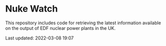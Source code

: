 # Nuke Watch

This repository includes code for retrieving the latest information available on the output of EDF nuclear power plants in the UK.

Last updated: 2022-03-08 19:07